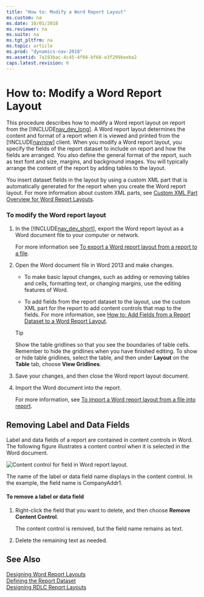 ```yaml
---
title: "How to: Modify a Word Report Layout"
ms.custom: na
ms.date: 10/01/2018
ms.reviewer: na
ms.suite: na
ms.tgt_pltfrm: na
ms.topic: article
ms.prod: "dynamics-nav-2018"
ms.assetid: 7a193bac-4c45-4f04-bf68-e3f299beeba2
caps.latest.revision: 6
---
```

# How to: Modify a Word Report Layout
This procedure describes how to modify a Word report layout on report from the [!INCLUDE[nav_dev_long](includes/nav_dev_long_md.md)]. A Word report layout determines the content and format of a report when it is viewed and printed from the [!INCLUDE[navnow](includes/navnow_md.md)] client. When you modify a Word report layout, you specify the fields of the report dataset to include on report and how the fields are arranged. You also define the general format of the report, such as text font and size, margins, and background images. You will typically arrange the content of the report by adding tables to the layout.  
  
 You insert dataset fields in the layout by using a custom XML part that is automatically generated for the report when you create the Word report layout. For more information about custom XML parts, see [Custom XML Part Overview for Word Report Layouts](Custom-XML-Part-Overview-for-Word-Report-Layouts.md).  
  
### To modify the Word report layout  
  
1.  In the [!INCLUDE[nav_dev_short](includes/nav_dev_short_md.md)], export the Word report layout as a Word document file to your computer or network.  
  
     For more information see [To export a Word report layout from a report to a file](How-to--Import-and-Export-a-Word-Report-Layout.md#ExportLayout).  
  
2.  Open the Word document file in Word 2013 and make changes.  
  
    -   To make basic layout changes, such as adding or removing tables and cells, formatting text, or changing margins, use the editing features of Word.  
  
    -   To add fields from the report dataset to the layout, use the custom XML part for the report to add content controls that map to the fields. For more information, see [How to: Add Fields from a Report Dataset to a Word Report Layout](How-to--Add-Fields-from-a-Report-Dataset-to-a-Word-Report-Layout.md).  
  
    > [!TIP]  
    >  Show the table gridlines so that you see the boundaries of table cells. Remember to hide the gridlines when you have finished editing. To show or hide table gridlines, select the table, and then under **Layout** on the **Table** tab, choose **View Gridlines**.  
  
3.  Save your changes, and then close the Word report layout document.  
  
4.  Import the Word document into the report.  
  
     For more information, see [To import a Word report layout from a file into report](How-to--Import-and-Export-a-Word-Report-Layout.md#ImportLayout).  
  
##  <a name="RemoveField"></a> Removing Label and Data Fields  
 Label and data fields of a report are contained in content controls in Word. The following figure illustrates a content control when it is selected in the Word document.  
  
 ![Content control for field in Word report layout.](media/NAV_WordReportLayouts_ContentControl.png "NAV\_WordReportLayouts\_ContentControl")  
  
 The name of the label or data field name displays in the content control. In the example, the field name is CompanyAddr1.  
  
#### To remove a label or data field  
  
1.  Right-click the field that you want to delete, and then choose **Remove Content Control**.  
  
     The content control is removed, but the field name remains as text.  
  
2.  Delete the remaining text as needed.  
  
## See Also  
 [Designing Word Report Layouts](Designing-Word-Report-Layouts.md)   
 [Defining the Report Dataset](Defining-the-Report-Dataset.md)   
 [Designing RDLC Report Layouts](Designing-RDLC-Report-Layouts.md)
